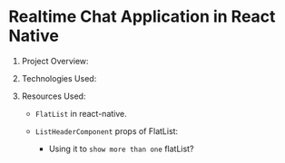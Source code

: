 # Realtime Chat Application in React Native

1. Project Overview:

2. Technologies Used:

3. Resources Used:

    - ```FlatList``` in react-native.

    - ```ListHeaderComponent``` props of FlatList:

        - Using it to ```show more than one``` flatList?

    

    